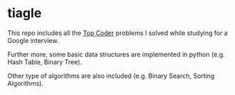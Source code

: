 # tiagle

This repo includes all the [Top Coder](https://www.topcoder.com/) problems I solved while studying for a Google interview.

Further more, some basic data structures are implemented in python (e.g. Hash Table, Binary Tree).

Other type of algorithms are also included (e.g. Binary Search, Sorting Algorithms).
